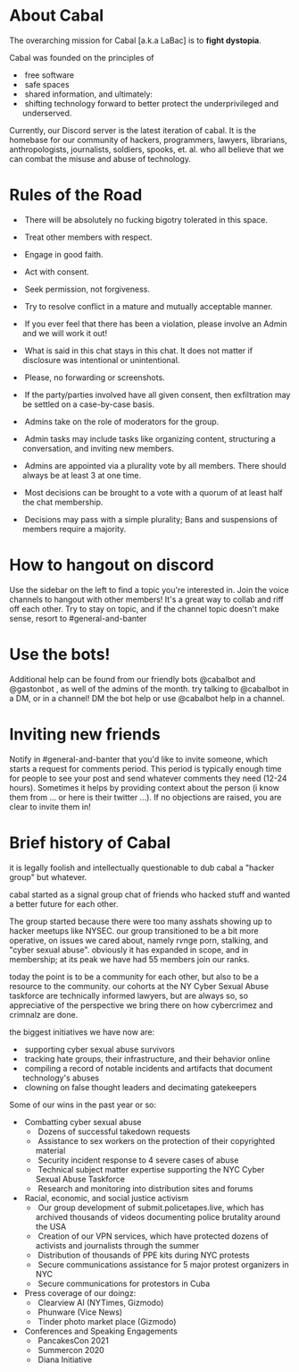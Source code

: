# About Cabal

The overarching mission for Cabal [a.k.a LaBac] is to **fight dystopia**.

Cabal was founded on the principles of 

- ​	free software
- ​	safe spaces
- ​	shared information, and ultimately:
- ​	shifting technology forward to better protect the underprivileged and underserved.

Currently, our Discord server is the latest iteration of cabal. It is the homebase for our community of hackers, programmers, lawyers, librarians, anthropologists, journalists, soldiers, spooks, et. al. who all believe that we can combat the misuse and abuse of technology.

# Rules of the Road

- ​	There will be absolutely no fucking bigotry tolerated in this space.
- ​	Treat other members with respect.  
- ​	Engage in good faith.



- ​	Act with consent.
- ​	Seek permission, not forgiveness.
- ​	Try to resolve conflict in a mature and mutually acceptable manner.
- ​	If you ever feel that there has been a violation, please involve an Admin and we will work it out!



- ​	What is said in this chat stays in this chat. It does not matter if disclosure was intentional or unintentional.
- ​	Please, no forwarding or screenshots.
- ​	If the party/parties involved have all given consent, then exfiltration may be settled on a case-by-case basis.



- ​	Admins take on the role of moderators for the group.
- ​	Admin tasks may include tasks like organizing content, structuring a conversation, and inviting new members.
- ​	Admins are appointed via a plurality vote by all members. There should always be at least 3 at one time.



- ​	Most decisions can be brought to a vote with a quorum of at least half the chat membership.
- ​	Decisions may pass with a simple plurality; Bans and suspensions of members require a majority.

# How to hangout on discord

Use the sidebar on the left to find a topic you're interested in. Join the voice channels to hangout with other members! It's a great way to collab and riff off each other. Try to stay on topic, and if the channel topic doesn't make sense, resort to #general-and-banter 

# Use the bots!

Additional help can be found from our friendly bots @cabalbot and @gastonbot , as well of the admins of the month. try talking to @cabalbot in a DM, or in a channel! DM the bot help or use @cabalbot help in a channel.

# Inviting new friends

Notify in #general-and-banter that you'd like to invite someone, which starts a request for comments period. This period is typically enough time for people to see your post and send whatever comments they need (12-24 hours). Sometimes it helps by providing context about the person (i know them from ...  or here is their twitter ...). If no objections are raised, you are clear to invite them in!



# Brief history of Cabal

it is legally foolish and intellectually questionable to dub cabal a "hacker group" but whatever.

cabal started as a signal group chat of friends who hacked stuff and wanted a better future for each other.



The group started because there were too many asshats showing up to hacker meetups like NYSEC. our group transitioned to be a bit more operative, on issues we cared about, namely r*v*nge porn, stalking, and "cyber sexual abuse". obviously it has expanded in scope, and in membership; at its peak we have had 55 members join our ranks.



today the point is to be a community for each other, but also to be a resource to the community. our cohorts at the NY Cyber Sexual Abuse taskforce are technically informed lawyers, but are always so, so appreciative of the perspective we bring there on how cybercrimez and crimnalz are done.



the biggest initiatives we have now are:

- ​	supporting cyber sexual abuse survivors
- ​	tracking hate groups, their infrastructure, and their behavior online
- ​	compiling a record of notable incidents and artifacts that document technology's abuses
- ​	clowning on false thought leaders and decimating gatekeepers



Some of our wins in the past year or so:



- ​	Combatting cyber sexual abuse
  - ​		Dozens of successful takedown 	requests
  - ​		Assistance to sex workers on the 	protection of their copyrighted material
  - ​		Security incident response to 4 	severe cases of abuse
  - ​		Technical subject matter expertise 	supporting the NYC Cyber Sexual Abuse Taskforce
  - ​		Research and monitoring into 	distribution sites and forums
- ​	Racial, economic, and social justice activism
  - ​		Our group development of 	submit.policetapes.live, which has archived thousands of videos 	documenting police brutality around the USA
  - ​		Creation of our VPN services, which 	have protected dozens of activists and journalists through the 	summer
  - ​		Distribution of thousands of PPE kits 	during NYC protests
  - ​		 Secure communications assistance for 	5 major protest organizers in NYC
  - ​		Secure communications for protestors 	in Cuba
- ​	Press coverage of our doingz:
  - ​		Clearview AI (NYTimes, Gizmodo)
  - ​		Phunware (Vice News)
  - ​		Tinder photo market place (Gizmodo)
- ​	Conferences and Speaking Engagements
  - ​		PancakesCon 2021
  - ​		Summercon 2020
  - ​		Diana Initiative
